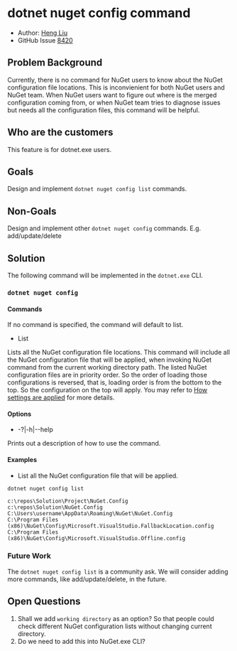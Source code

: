 # dotnet nuget config command

- Author: [Heng Liu](https://github.com/heng-liu)
- GitHub Issue [8420](https://github.com/NuGet/Home/issues/8420)

## Problem Background

Currently, there is no command for NuGet users to know about the NuGet configuration file locations. This is inconvienient for both NuGet users and NuGet team. When NuGet users want to figure out where is the merged configuration coming from, or when NuGet team tries to diagnose issues but needs all the configuration files, this command will be helpful.

## Who are the customers

This feature is for dotnet.exe users.

## Goals
Design and implement `dotnet nuget config list` commands.

## Non-Goals
Design and implement other `dotnet nuget config` commands. E.g. add/update/delete

## Solution
The following command will be implemented in the `dotnet.exe` CLI.

### `dotnet nuget config`

#### Commands
If no command is specified, the command will default to list.

- List

Lists all the NuGet configuration file locations. This command will include all the NuGet configuration file that will be applied, when invoking NuGet command from the current working directory path. The listed NuGet configuration files are in priority order. So the order of loading those configurations is reversed, that is, loading order is from the bottom to the top. So the configuration on the top will apply.
You may refer to [How settings are applied](https://learn.microsoft.com/en-us/nuget/consume-packages/configuring-nuget-behavior#how-settings-are-applied) for more details. 

#### Options
- -?|-h|--help

Prints out a description of how to use the command.

#### Examples

- List all the NuGet configuration file that will be applied.

```
dotnet nuget config list

c:\repos\Solution\Project\NuGet.Config
c:\repos\Solution\NuGet.Config
C:\Users\username\AppData\Roaming\NuGet\NuGet.Config
C:\Program Files (x86)\NuGet\Config\Microsoft.VisualStudio.FallbackLocation.config
C:\Program Files (x86)\NuGet\Config\Microsoft.VisualStudio.Offline.config
```

### Future Work
The `dotnet nuget config list` is a community ask. We will consider adding more commands, like add/update/delete, in the future.

## Open Questions
1. Shall we add `working directory` as an option? So that people could check different NuGet configuration lists without changing current directory.
2. Do we need to add this into NuGet.exe CLI?

